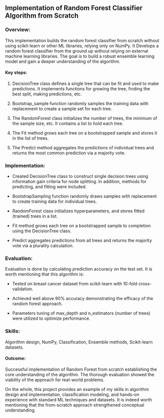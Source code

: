 ## Implementation of Random Forest Classifier Algorithm from Scratch

### Overview:

This implementation builds the random forest classifier from scratch without using scikit-learn or other ML libraries, relying only on NumPy. It Develops a random forest classifier from the ground up without relying on external machine learning libraries. The goal is to build a robust ensemble learning model and gain a deeper understanding of the algorithm.

#### Key steps:

1. DecisionTree class defines a single tree that can be fit and used to make predictions. It implements functions for growing the tree, finding the best split, making predictions, etc. 

2. Bootstrap_sample function randomly samples the training data with replacement to create a sample set for each tree.

3. The RandomForest class initializes the number of trees, the minimum of the sample size, etc. It contains a list to hold each tree.

4. The Fit method grows each tree on a bootstrapped sample and stores it in the list of trees. 

5. The Predict method aggregates the predictions of individual trees and returns the most common prediction via a majority vote.


### Implementation:

- Created DecisionTree class to construct single decision trees using information gain criteria for node splitting. In addition, methods for predicting, and fitting were included.

- BootstrapSampling function randomly draws samples with replacement to create training data for individual trees. 

- RandomForest class initializes hyperparameters, and stores fitted (trained) trees in a list.

- Fit method grows each tree on a bootstrapped sample to completion using the DecisionTree class. 

- Predict aggregates predictions from all trees and returns the majority vote via a plurality calculation.


### Evaluation:  

Evaluation is done by calculating prediction accuracy on the test set. It is worth mentioning that this algorithm is:

  - Tested on breast cancer dataset from scikit-learn with 10-fold cross-validation.

  - Achieved well above 90% accuracy demonstrating the efficacy of the random forest approach.

  - Parameters tuning of max_depth and n_estimators (number of trees) were utilized to optimize performance.

### Skills: 

Algorithm design, NumPy, Classification, Ensemble methods, Scikit-learn datasets. 

#### Outcome: 
Successful implementation of Random Forest from scratch establishing the core understanding of the algorithm. The thorough evaluation showed the viability of the approach for real-world problems. 

On the whole, this project provides an example of my skills in algorithm design and implementation, classification modeling, and hands-on experience with standard ML techniques and datasets. It is indeed worth mentioning that the from-scratch approach strengthened conceptual understanding.
